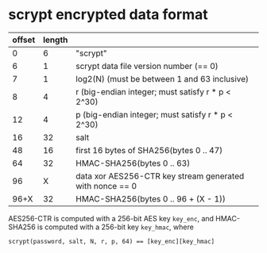 # scrypt encrypted data format

| offset | length |                                                          |
| ------ | ------ | -------------------------------------------------------- |
| 0      | 6      | "scrypt"                                                 |
| 6      | 1      | scrypt data file version number (== 0)                   |
| 7      | 1      | log2(N) (must be between 1 and 63 inclusive)             |
| 8      | 4      | r (big-endian integer; must satisfy r \* p < 2^30)       |
| 12     | 4      | p (big-endian integer; must satisfy r \* p < 2^30)       |
| 16     | 32     | salt                                                     |
| 48     | 16     | first 16 bytes of SHA256(bytes 0 .. 47)                  |
| 64     | 32     | HMAC-SHA256(bytes 0 .. 63)                               |
| 96     | X      | data xor AES256-CTR key stream generated with nonce == 0 |
| 96+X   | 32     | HMAC-SHA256(bytes 0 .. 96 + (X - 1))                     |

AES256-CTR is computed with a 256-bit AES key `key_enc`, and HMAC-SHA256 is
computed with a 256-bit key `key_hmac`, where

```
scrypt(password, salt, N, r, p, 64) == [key_enc][key_hmac]
```
